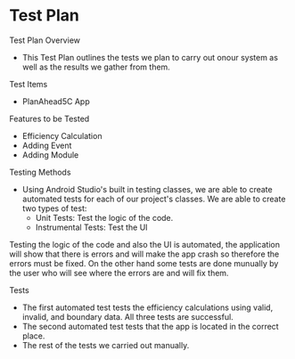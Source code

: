 # Test Plan
Test Plan Overview
- This Test Plan outlines the tests we plan to carry out onour system as well as the results we gather from them.

Test Items
- PlanAhead5C App

Features to be Tested
- Efficiency Calculation
- Adding Event
- Adding Module

Testing Methods
- Using Android Studio's built in testing classes, we are able to create automated tests for each of our project's classes. We are able to create two types of test:
    - Unit Tests: Test the logic of the code.
    - Instrumental Tests: Test the UI

Testing the logic of the code and also the UI is automated, the application will show that there is errors and will make the app crash so therefore the errors must be fixed. On the other hand some tests are done munually by the user who will see where the errors are and will fix them.

Tests
- The first automated test tests the efficiency calculations using valid, invalid, and boundary data. All three tests are successful.
- The second automated test tests that the app is located in the correct place.
- The rest of the tests we carried out manually.
